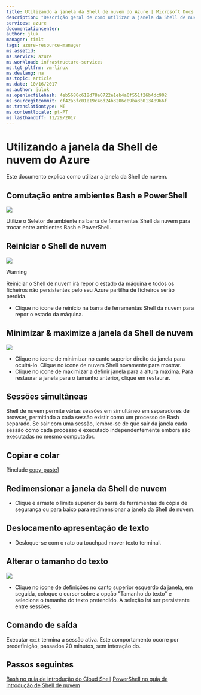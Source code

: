 ```yaml
---
title: Utilizando a janela da Shell de nuvem do Azure | Microsoft Docs
description: "Descrição geral de como utilizar a janela da Shell de nuvem do Azure."
services: azure
documentationcenter: 
author: jluk
manager: timlt
tags: azure-resource-manager
ms.assetid: 
ms.service: azure
ms.workload: infrastructure-services
ms.tgt_pltfrm: vm-linux
ms.devlang: na
ms.topic: article
ms.date: 10/16/2017
ms.author: juluk
ms.openlocfilehash: 4eb5680c618d78e0722e1eb4a0f551f26b4dc902
ms.sourcegitcommit: cf42a5fc01e19c46d24b3206c09ba3b01348966f
ms.translationtype: MT
ms.contentlocale: pt-PT
ms.lasthandoff: 11/29/2017
---
```

# <a name="using-the-azure-cloud-shell-window"></a>Utilizando a janela da Shell de nuvem do Azure

Este documento explica como utilizar a janela da Shell de nuvem.

## <a name="swap-between-bash-and-powershell-environments"></a>Comutação entre ambientes Bash e PowerShell
![](media/using-the-shell-window/env-selector.png)

Utilize o Seletor de ambiente na barra de ferramentas Shell da nuvem para trocar entre ambientes Bash e PowerShell.

## <a name="restart-cloud-shell"></a>Reiniciar o Shell de nuvem
![](media/using-the-shell-window/restart.png)
> [!WARNING]
> Reiniciar o Shell de nuvem irá repor o estado da máquina e todos os ficheiros não persistentes pelo seu Azure partilha de ficheiros serão perdida.

* Clique no ícone de reinício na barra de ferramentas Shell da nuvem para repor o estado da máquina.

## <a name="minimize--maximize-cloud-shell-window"></a>Minimizar & maximize a janela da Shell de nuvem
![](media/using-the-shell-window/minmax.png)
* Clique no ícone de minimizar no canto superior direito da janela para ocultá-lo. Clique no ícone de nuvem Shell novamente para mostrar.
* Clique no ícone de maximizar a definir janela para a altura máxima. Para restaurar a janela para o tamanho anterior, clique em restaurar.

## <a name="concurrent-sessions"></a>Sessões simultâneas
Shell de nuvem permite várias sessões em simultâneo em separadores de browser, permitindo a cada sessão existir como um processo de Bash separado.
Se sair com uma sessão, lembre-se de que sair da janela cada sessão como cada processo é executado independentemente embora são executadas no mesmo computador.

## <a name="copy-and-paste"></a>Copiar e colar
[!include [copy-paste](../../includes/cloud-shell-copy-paste.md)]

## <a name="resize-cloud-shell-window"></a>Redimensionar a janela da Shell de nuvem
* Clique e arraste o limite superior da barra de ferramentas de cópia de segurança ou para baixo para redimensionar a janela da Shell de nuvem.

## <a name="scrolling-text-display"></a>Deslocamento apresentação de texto
* Desloque-se com o rato ou touchpad mover texto terminal.

## <a name="changing-the-text-size"></a>Alterar o tamanho do texto
![](media/using-the-shell-window/text-size.png)
* Clique no ícone de definições no canto superior esquerdo da janela, em seguida, coloque o cursor sobre a opção "Tamanho do texto" e selecione o tamanho do texto pretendido. A seleção irá ser persistente entre sessões.

## <a name="exit-command"></a>Comando de saída
Executar `exit` termina a sessão ativa. Este comportamento ocorre por predefinição, passados 20 minutos, sem interação do.

## <a name="next-steps"></a>Passos seguintes

[Bash no guia de introdução do Cloud Shell](quickstart.md)
[PowerShell no guia de introdução de Shell de nuvem](quickstart-powershell.md)